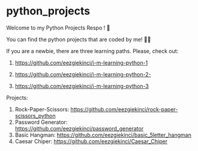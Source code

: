 # python_projects

Welcome to my Python Projects Respo ! 🎈

You can find the python projects that are coded by me! 👩‍💻

If you are a newbie, there are three learning paths. Please, check out:

1) https://github.com/eezgiekinci/i-m-learning-python-1

2) https://github.com/eezgiekinci/i-m-learning-python-2-

3) https://github.com/eezgiekinci/i-m-learning-python-3


Projects:

1) Rock-Paper-Scissors: https://github.com/eezgiekinci/rock-paper-scissors_python
2) Password Generator: https://github.com/eezgiekinci/password_generator
3) Basic Hangman: https://github.com/eezgiekinci/basic_5letter_hangman
4) Caesar Chiper: https://github.com/eezgiekinci/Caesar_Chiper

